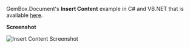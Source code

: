 GemBox.Document's **Insert Content** example in C# and VB.NET that is available [here](https://www.gemboxsoftware.com/document/examples/c-sharp-vb-net-insert-html-rtf-to-word/403).

**Screenshot**

![Insert Content Screenshot](https://www.gemboxsoftware.com/Document/Examples/Content/ContentManipulation/InsertContent/InsertContent.png)
